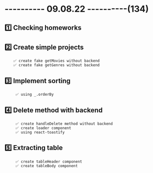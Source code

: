 # ---------- 09.08.22 ----------(134)

## 1️⃣ Checking homeworks

## 2️⃣ Create simple projects

        ✅ create fake getMovies without backend
        ✅ create fake getGenres without backend

## 3️⃣ Implement sorting

         ✅ using _.orderBy

## 4️⃣ Delete method with backend

         ✅ create handleDelete method without backend
         ✅ create loader component
         ✅ using react-toastify

## 5️⃣ Extracting table

         ✅ create tableHeader component
         ✅ create tableBody component
